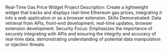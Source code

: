 Real-Time Gas Price Widget
Project Description: Create a lightweight widget that tracks and displays real-time Ethereum gas prices, integrating it into a web application or as a browser extension.
Skills Demonstrated: Data retrieval from APIs, front-end development, real-time updates, browser extension development.
Security Focus: Emphasizes the importance of securely integrating with APIs and ensuring the integrity and accuracy of real-time data, demonstrating understanding of potential data manipulation or injection threats.

